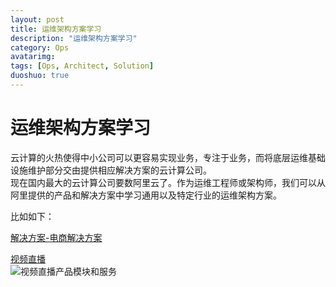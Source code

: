 ```yaml
---
layout: post
title: 运维架构方案学习
description: "运维架构方案学习"
category: Ops
avatarimg:
tags: [Ops, Architect, Solution]
duoshuo: true
---
```


# 运维架构方案学习
云计算的火热使得中小公司可以更容易实现业务，专注于业务，而将底层运维基础设施维护部分交由提供相应解决方案的云计算公司。  
现在国内最大的云计算公司要数阿里云了。作为运维工程师或架构师，我们可以从阿里提供的产品和解决方案中学习通用以及特定行业的运维架构方案。

比如如下：

[解决方案-电商解决方案](https://www.aliyun.com/solution/ecommerce)  

[视频直播](https://www.aliyun.com/product/live)    
![视频直播产品模块和服务](https://img.alicdn.com/tfs/TB1zYwWNpXXXXabXFXXXXXXXXXX-970-675.png)  

